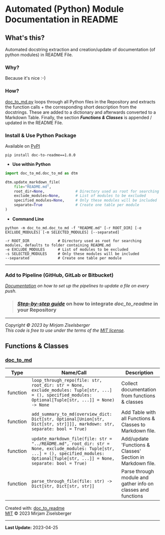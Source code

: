 # Automated (Python) Module Documentation in README

## What's this?

Automated docstring extraction and creation/update of documentation (of python modules) in README File.

### Why?

Because it's nice :-)

### How?

[doc_to_md.py](src/doc_to_md/doc_to_md.py) loops through all Python files in the Repository and extracts the function calls + the
corresponding short description from the docstrings. These are added to a dictionary and afterwards converted to
a Markdown Table. Finally, the section **_Functions & Classes_** is appended / updated in the README File.

### Install & Use Python Package

Available on [PyPI](https://pypi.org/project/doc-to-readme/1.0.0/)
```shell
pip install doc-to-readme==1.0.0
```

- **Use within Python** 
```python
import doc_to_md.doc_to_md as dtm

dtm.update_markdown_file(
    file="README.md",
    root_dir=None,              # Directory used as root for searching modules, defaults to folder containing README.md
    exclude_modules=None,       # List of modules to be excluded
    specified_modules=None,     # Only these modules will be included
    separate=True               # Create one table per module
)
```

- **Command Line**
```shell
python -m doc_to_md.doc_to_md -f "README.md" [-r ROOT_DIR] [-e EXCLUDE_MODULES] [-m SELECTED_MODULES] [--separated]

-r ROOT_DIR             # Directory used as root for searching modules, defaults to folder containing README.md
-e EXCLUDE_MODULES      # List of modules to be excluded
-s SELECTED_MODULES     # Only these modules will be included
--separated             # Create one table per module
```

---

### Add to Pipeline (GitHub, GitLab or Bitbucket)
_[Documentation](./How_to_setup_the_pipelines.md) on how to set up the pipelines to update a file on every push._

> ### [**_Step-by-step guide_**](https://github.com/ziselsberger/use_doc_to_readme) on how to integrate _doc_to_readme_ in your Repository

---

_Copyright &copy; 2023 by Mirjam Ziselsberger_  
_This code is free to use under the terms of the [MIT license](/LICENSE)._

## Functions & Classes  
### [doc_to_md](./src/doc_to_md/doc_to_md.py)

| Type | Name/Call | Description |
| --- | --- | --- |
| function  | `loop_through_repo(file: str, root_dir: str = None, exclude_modules: Tuple[str, ...] = (), specified_modules: Optional[Tuple[str, ...]] = None) -> None` | Collect documentation from functions & classes |
| function  | `add_summary_to_md(overview_dict: Dict[str, Optional[Union[str, Dict[str, str]]]], markdown: str, separate: bool = True)` | Add Table with all Functions & Classes to Markdown file. |
| function  | `update_markdown_file(file: str = "../README.md", root_dir: str = None, exclude_modules: Tuple[str, ...] = (), specified_modules: Optional[Tuple[str, ...]] = None, separate: bool = True)` | Add/update 'Functions & Classes' Section in Markdown file. |
| function  | `parse_through_file(file: str) -> Dict[str, Dict[str, str]]` | Parse through module and gather info on classes and functions |

Created with: [doc_to_readme](https://github.com/ziselsberger/doc_to_readme)  
[MIT](https://github.com/ziselsberger/doc_to_readme/blob/main/LICENSE) &copy; 2023 Mirjam Ziselsberger

---
**Last Update:** 2023-04-25